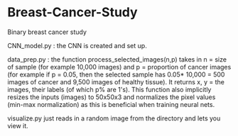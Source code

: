 # Breast-Cancer-Study
Binary breast cancer study

CNN_model.py : the CNN is created and set up.

data_prep.py : the function process_selected_images(n,p) takes in n = size of sample (for example 10,000 images) and p = proportion of cancer images (for example if p = 0.05, then the selected sample has 0.05* 10,000 = 500 images of cancer and 9,500 images of healthy tissue). It returns x, y = the images, their labels (of which p% are 1's). This function also implicitly resizes the inputs (images) to 50x50x3 and normalizes the pixel values (min-max normalization) as this is beneficial when training neural nets.

visualize.py just reads in a random image from the directory and lets you view it.

